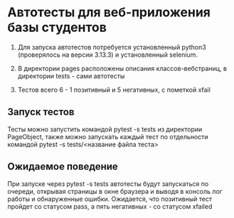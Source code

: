 # Автотесты для веб-приложения базы студентов

1. Для запуска автотестов потребуется установленный python3 (проверялось на версии 3.13.3) и установленный selenium.

2. В директории pages расположены описания классов-вебстраниц, в директории tests - сами автотесты

3. Тестов всего 6 - 1 позитивный и 5 негативных, с пометкой xfail 

## Запуск тестов
Тесты можно запустить командой pytest -s tests из директории PageObject, также можно запускать каждый тест по отдельности командой pytest -s tests/<название файла теста>

## Ожидаемое поведение
При запуске через pytest -s tests автотесты будут запускаться по очереди, открывая страницы в окне браузера и выводя в консоль лог работы и обнаруженные ошибки. Ожидается, что позитивный тест пройдет со статусом pass, а пять негативных - со статусом xfailed
